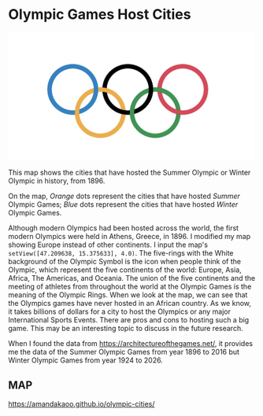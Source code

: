 # Olympic Games Host Cities

<img src="images/Olympic Rings.PNG" width=500 >

This map shows the cities that have hosted the Summer Olympic or Winter Olympic in history, from 1896.

On the map, *Orange* dots represent the cities that have hosted *Summer* Olympic Games; *Blue* dots represent the cities that have hosted *Winter* Olympic Games.

Although modern Olympics had been hosted across the world, the first modern Olympics were held in Athens, Greece, in 1896. I modified my map showing Europe instead of other continents. I input the map's `setView([47.209638, 15.375633], 4.0)`.
The five-rings with the White background of the Olympic Symbol is the icon when people think of the Olympic, which represent the five continents of the world: Europe, Asia, Africa, The Americas, and Oceania. The union of the five continents and the meeting of athletes from throughout the world at the Olympic Games is the meaning of the Olympic Rings. When we look at the map, we can see that the Olympics games have never hosted in an African country. As we know, it takes billions of dollars for a city to host the Olympics or any major International Sports Events. There are pros and cons to hosting such a big game. This may be an interesting topic to discuss in the future research. 

When I found the data from https://architectureofthegames.net/, it provides me the data of the Summer Olympic Games from year 1896 to 2016 but Winter Olympic Games from year 1924 to 2026. 

## MAP
https://amandakaoo.github.io/olympic-cities/

